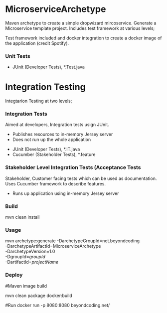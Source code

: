 # MicroserviceArchetype
Maven archetype to create a simple dropwizard mircoservice.
Generate a Microservice template project. Includes test framework at various levels;

Test framework included and docker integration to create a docker image of the application (credit Spotify).

### Unit Tests
- JUnit (Developer Tests), *.Test.java

# Integration Testing
Integtarion Testing at two levels;

### Integration Tests
Aimed at developers, Integration tests usign JUnit.
* Publishes resources to in-memory Jersey server
* Does not run up the whole application

 - JUnit (Developer Tests), *.IT.java
 - Cucumber (Stakeholder Tests), *.feature

### Stakeholder Level Integration Tests (Acceptance Tests
Stakeholder, Customer facing tests which can be used as documentation. Uses Cucumber framework to describe features.
* Runs up application using in-memory Jersey server 

### Build

mvn clean install

### Usage

mvn archetype:generate -DarchetypeGroupId=net.beyondcoding \
-DarchetypeArtifactId=MicroserviceArchetype \
-DarchetypeVersion=1.0 \
-DgroupId=_groupId_ \
-DartifactId=_projectName_

### Deploy

#Maven image build

mvn clean package docker:build

#Run 
docker run -p 8080:8080 beyondcoding.net/<name>



